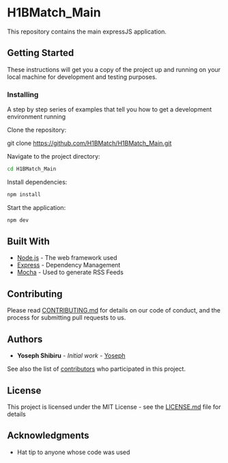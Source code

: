 # H1BMatch_Main
This repository contains the main expressJS application.

## Getting Started

These instructions will get you a copy of the project up and running on your local machine for development and testing purposes.

### Installing

A step by step series of examples that tell you how to get a development environment running

Clone the repository:

git clone https://github.com/H1BMatch/H1BMatch_Main.git

Navigate to the project directory:
 ```sh
 cd H1BMatch_Main
 ```
Install dependencies:
```sh
npm install
```
Start the application:
```sh
npm dev
```

## Built With

* [Node.js](https://nodejs.org/) - The web framework used
* [Express](https://expressjs.com/) - Dependency Management
* [Mocha](https://mochajs.org/) - Used to generate RSS Feeds

## Contributing

Please read [CONTRIBUTING.md](https://gist.github.com/PurpleBooth/b24679402957c63ec426) for details on our code of conduct, and the process for submitting pull requests to us.

## Authors

* **Yoseph Shibiru** - *Initial work* - [Yoseph](https://github.com/redsprites)

See also the list of [contributors](https://github.com/yourname/project/contributors) who participated in this project.

## License

This project is licensed under the MIT License - see the [LICENSE.md](LICENSE.md) file for details

## Acknowledgments

* Hat tip to anyone whose code was used
